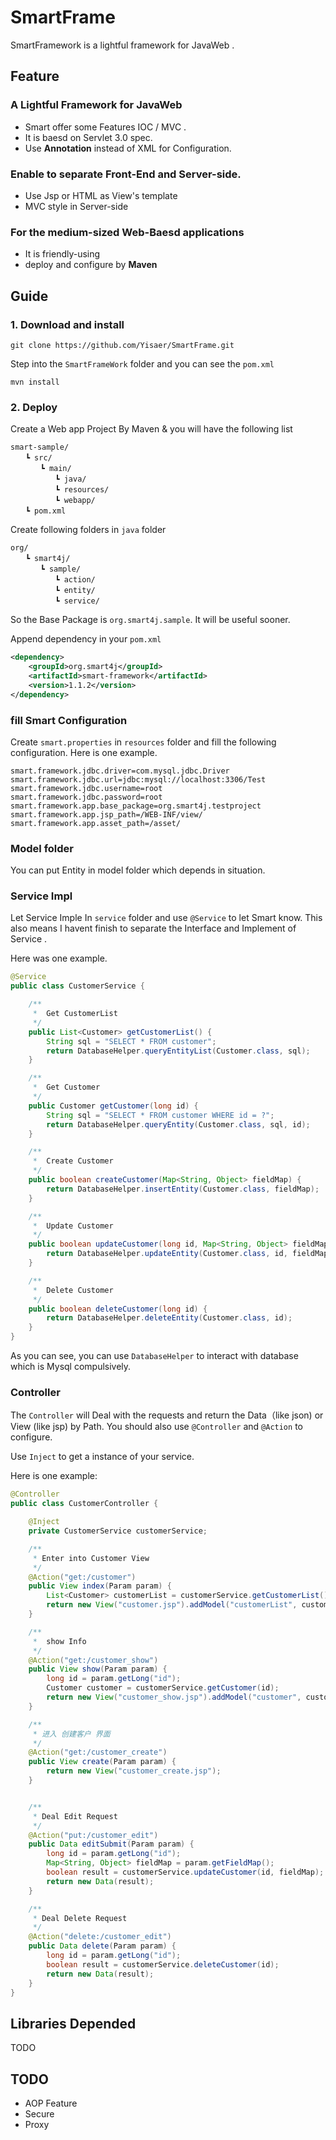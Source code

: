 # SmartFrame

SmartFramework is a lightful framework for JavaWeb .



## Feature

###  **A Lightful Framework for JavaWeb**


 * Smart offer some Features IOC / MVC . 
 * It is baesd on Servlet 3.0 spec.
 * Use **Annotation** instead of XML for Configuration.
 
 
### **Enable to separate Front-End and Server-side.**
 
 * Use Jsp or HTML as View's template
 * MVC style in Server-side

###  **For the medium-sized Web-Baesd applications**
 
 * It is friendly-using 
 * deploy and configure by **Maven**

 
 
## Guide

### 1. Download and install

	git clone https://github.com/Yisaer/SmartFrame.git
	
Step into the `SmartFrameWork` folder and you can see the `pom.xml`

	mvn install
	
### 2. Deploy

Create a Web app Project By Maven & you will have the following list

```
smart-sample/
　　┗ src/
　　　　┗ main/
　　　　　　┗ java/
　　　　　　┗ resources/
　　　　　　┗ webapp/
　　┗ pom.xml
```

Create following folders in `java` folder

```
org/
　　┗ smart4j/
　　　　┗ sample/
　　　　　　┗ action/
　　　　　　┗ entity/
　　　　　　┗ service/
```

So the Base Package is `org.smart4j.sample`. It will be useful sooner.

Append dependency in your `pom.xml`

```xml
<dependency>
    <groupId>org.smart4j</groupId>
    <artifactId>smart-framework</artifactId>
    <version>1.1.2</version>
</dependency>
```

### fill Smart Configuration

Create `smart.properties`  in `resources` folder and fill the following configuration. Here is one example.

```
smart.framework.jdbc.driver=com.mysql.jdbc.Driver
smart.framework.jdbc.url=jdbc:mysql://localhost:3306/Test
smart.framework.jdbc.username=root
smart.framework.jdbc.password=root
smart.framework.app.base_package=org.smart4j.testproject
smart.framework.app.jsp_path=/WEB-INF/view/
smart.framework.app.asset_path=/asset/
```


### Model folder

You can put Entity in model folder which depends in situation.


### Service Impl

Let Service Imple In `service` folder and use `@Service` to let Smart know. This also means I havent finish to separate the Interface and Implement of Service .

Here was one example.

```java
@Service
public class CustomerService {

    /**
     *  Get CustomerList
     */
    public List<Customer> getCustomerList() {
        String sql = "SELECT * FROM customer";
        return DatabaseHelper.queryEntityList(Customer.class, sql);
    }

    /**
     *  Get Customer
     */
    public Customer getCustomer(long id) {
        String sql = "SELECT * FROM customer WHERE id = ?";
        return DatabaseHelper.queryEntity(Customer.class, sql, id);
    }

    /**
     *  Create Customer
     */
    public boolean createCustomer(Map<String, Object> fieldMap) {
        return DatabaseHelper.insertEntity(Customer.class, fieldMap);
    }

    /**
     *  Update Customer
     */
    public boolean updateCustomer(long id, Map<String, Object> fieldMap) {
        return DatabaseHelper.updateEntity(Customer.class, id, fieldMap);
    }

    /**
     *  Delete Customer
     */
    public boolean deleteCustomer(long id) {
        return DatabaseHelper.deleteEntity(Customer.class, id);
    }
}

```
As you can see, you can use `DatabaseHelper` to interact with database which is Mysql compulsively.

### Controller

The `Controller` will Deal with the requests and return the Data（like json) or View (like jsp) by Path. You should also use `@Controller` and `@Action` to configure.

Use `Inject` to get a instance of your service.

Here is one example: 

```java
@Controller
public class CustomerController {

    @Inject
    private CustomerService customerService;

    /**
     * Enter into Customer View
     */
    @Action("get:/customer")
    public View index(Param param) {
        List<Customer> customerList = customerService.getCustomerList();
        return new View("customer.jsp").addModel("customerList", customerList);
    }

    /**
     *  show Info
     */
    @Action("get:/customer_show")
    public View show(Param param) {
        long id = param.getLong("id");
        Customer customer = customerService.getCustomer(id);
        return new View("customer_show.jsp").addModel("customer", customer);
    }

    /**
     * 进入 创建客户 界面
     */
    @Action("get:/customer_create")
    public View create(Param param) {
        return new View("customer_create.jsp");
    }


    /**
     * Deal Edit Request
     */
    @Action("put:/customer_edit")
    public Data editSubmit(Param param) {
        long id = param.getLong("id");
        Map<String, Object> fieldMap = param.getFieldMap();
        boolean result = customerService.updateCustomer(id, fieldMap);
        return new Data(result);
    }

    /**
     * Deal Delete Request
     */
    @Action("delete:/customer_edit")
    public Data delete(Param param) {
        long id = param.getLong("id");
        boolean result = customerService.deleteCustomer(id);
        return new Data(result);
    }
}

```



## Libraries Depended

TODO



## TODO

* AOP Feature
* Secure 
* Proxy
